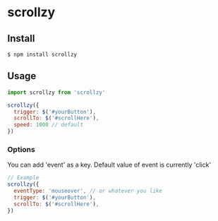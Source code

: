 # scrollzy

## Install

```
$ npm install scrollzy
```

## Usage

```javascript
import scrollzy from 'scrollzy'

scrollzy({
  trigger: $('#yourButton'),
  scrollTo: $('#scrollHere'),
  speed: 1000 // default
})
```
### Options
You can add 'event' as a key.
Default value of event is currently 'click'

```javascript
// Example
scrollzy({
  eventType: 'mouseover', // or whatever you like
  trigger: $('#yourButton'),
  scrollTo: $('#scrollHere'),
})
```
